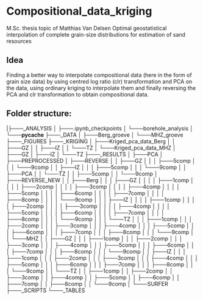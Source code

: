 # Compositional_data_kriging
M.Sc. thesis topic of Matthias Van Delsen Optimal geostatistical interpolation of complete grain-size distributions for estimation of sand resources

## Idea
Finding a better way to interpolate compositional data (here in the form of grain size data) by using centred log ratio (clr) transformation and PCA on the data, using ordinary kriging to interpolate them and finally reversing the PCA and clr transformation to obtain compositional data.

## Folder structure:
|├───_ANALYSIS
│   ├───.ipynb_checkpoints
│   └───borehole_analysis
│       └───__pycache__
├───_DATA
│   ├───Berg_groeve
│   └───MHZ_groeve
├───_FIGURES
├───_KRIGING
│   ├───Kriged_pca_data_Berg
│   │   ├───GZ
│   │   ├───IZ
│   │   └───TZ
│   └───Kriged_pca_data_MHZ
│       ├───GZ
│       ├───IZ
│       └───TZ
├───_RESULTS
│   ├───PCA
│   ├───PREPROCESSED
│   ├───REVERSE
│   │   ├───GZ
│   │   │   ├───5comp
│   │   │   └───9comp
│   │   ├───IZ
│   │   │   ├───5comp
│   │   │   └───9comp
│   │   ├───PCA
│   │   └───TZ
│   │       ├───5comp
│   │       └───9comp
│   ├───REVERSE_NEW
│   │   ├───Berg
│   │   │   ├───GZ
│   │   │   │   ├───1comp
│   │   │   │   ├───2comp
│   │   │   │   ├───3comp
│   │   │   │   ├───4comp
│   │   │   │   ├───5comp
│   │   │   │   ├───6comp
│   │   │   │   ├───7comp
│   │   │   │   ├───8comp
│   │   │   │   └───9comp
│   │   │   ├───IZ
│   │   │   │   ├───1comp
│   │   │   │   ├───2comp
│   │   │   │   ├───3comp
│   │   │   │   ├───4comp
│   │   │   │   ├───5comp
│   │   │   │   ├───6comp
│   │   │   │   ├───7comp
│   │   │   │   ├───8comp
│   │   │   │   └───9comp
│   │   │   └───TZ
│   │   │       ├───1comp
│   │   │       ├───2comp
│   │   │       ├───3comp
│   │   │       ├───4comp
│   │   │       ├───5comp
│   │   │       ├───6comp
│   │   │       ├───7comp
│   │   │       ├───8comp
│   │   │       └───9comp
│   │   └───MHZ
│   │       ├───GZ
│   │       │   ├───1comp
│   │       │   ├───2comp
│   │       │   ├───3comp
│   │       │   ├───4comp
│   │       │   ├───5comp
│   │       │   ├───6comp
│   │       │   ├───7comp
│   │       │   ├───8comp
│   │       │   └───9comp
│   │       ├───IZ
│   │       │   ├───1comp
│   │       │   ├───2comp
│   │       │   ├───3comp
│   │       │   ├───4comp
│   │       │   ├───5comp
│   │       │   ├───6comp
│   │       │   ├───7comp
│   │       │   ├───8comp
│   │       │   └───9comp
│   │       └───TZ
│   │           ├───1comp
│   │           ├───2comp
│   │           ├───3comp
│   │           ├───4comp
│   │           ├───5comp
│   │           ├───6comp
│   │           ├───7comp
│   │           ├───8comp
│   │           └───9comp
│   └───SURFER
├───_SCRIPTS
└───_TABLES
